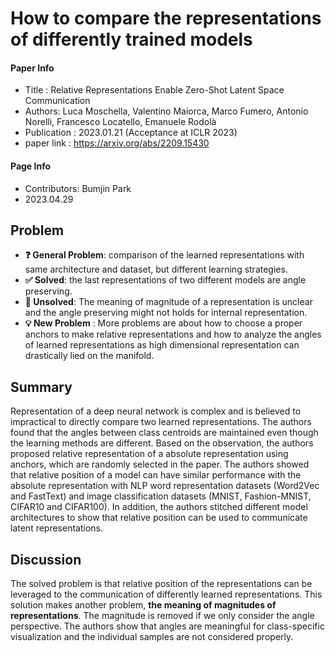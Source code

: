 # How to compare the representations of differently trained models

#### Paper Info 
* Title : Relative Representations Enable Zero-Shot Latent Space Communication   
* Authors: Luca Moschella, Valentino Maiorca, Marco Fumero, Antonio Norelli, Francesco Locatello, Emanuele Rodolà
* Publication : 2023.01.21 (Acceptance at ICLR 2023)
* paper link : https://arxiv.org/abs/2209.15430

#### Page Info 
* Contributors: Bumjin Park
* 2023.04.29  

## Problem 

* **❓ General Problem**: comparison of the learned representations with same architecture and dataset, but different learning strategies.
* **✅ Solved**: the last representations of two different models are angle preserving. 
* **🤔 Unsolved**: The meaning of magnitude of a representation is unclear and the angle preserving might not holds for internal representation.
* **💡 New Problem** : More problems are about how to choose a proper anchors to make relative representations and how to analyze the angles of learned representations as high dimensional representation can drastically lied on the manifold.  

## Summary 

Representation of a deep neural network is complex and is believed to impractical to directly compare two learned representations. The authors found that the angles between class centroids are maintained even though the learning methods are different. Based on the observation, the authors proposed relative representation of a absolute representation using anchors, which are randomly selected in the paper. The authors showed that relative position of a model can have similar performance with the absolute representation with NLP word representation datasets (Word2Vec and FastText) and image classification datasets (MNIST, Fashion-MNIST, CIFAR10 and CIFAR100). In addition, the authors stitched different model architectures to show that relative position can be used to communicate latent representations. 


## Discussion

The solved problem is that relative position of the representations can be leveraged to the communication of differently learned representations. This solution makes another problem, **the meaning of magnitudes of representations**.  The magnitude is removed if we only consider the angle perspective. The authors show that angles are meaningful for class-specific visualization and the individual samples are not considered properly. 
